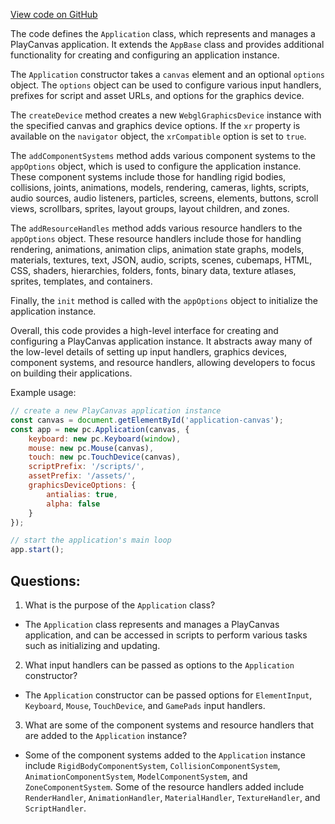 [View code on GitHub](https://github.com/playcanvas/engine/src/framework/application.js)

The code defines the `Application` class, which represents and manages a PlayCanvas application. It extends the `AppBase` class and provides additional functionality for creating and configuring an application instance. 

The `Application` constructor takes a `canvas` element and an optional `options` object. The `options` object can be used to configure various input handlers, prefixes for script and asset URLs, and options for the graphics device. 

The `createDevice` method creates a new `WebglGraphicsDevice` instance with the specified canvas and graphics device options. If the `xr` property is available on the `navigator` object, the `xrCompatible` option is set to `true`. 

The `addComponentSystems` method adds various component systems to the `appOptions` object, which is used to configure the application instance. These component systems include those for handling rigid bodies, collisions, joints, animations, models, rendering, cameras, lights, scripts, audio sources, audio listeners, particles, screens, elements, buttons, scroll views, scrollbars, sprites, layout groups, layout children, and zones. 

The `addResourceHandles` method adds various resource handlers to the `appOptions` object. These resource handlers include those for handling rendering, animations, animation clips, animation state graphs, models, materials, textures, text, JSON, audio, scripts, scenes, cubemaps, HTML, CSS, shaders, hierarchies, folders, fonts, binary data, texture atlases, sprites, templates, and containers. 

Finally, the `init` method is called with the `appOptions` object to initialize the application instance. 

Overall, this code provides a high-level interface for creating and configuring a PlayCanvas application instance. It abstracts away many of the low-level details of setting up input handlers, graphics devices, component systems, and resource handlers, allowing developers to focus on building their applications. 

Example usage:

```javascript
// create a new PlayCanvas application instance
const canvas = document.getElementById('application-canvas');
const app = new pc.Application(canvas, {
    keyboard: new pc.Keyboard(window),
    mouse: new pc.Mouse(canvas),
    touch: new pc.TouchDevice(canvas),
    scriptPrefix: '/scripts/',
    assetPrefix: '/assets/',
    graphicsDeviceOptions: {
        antialias: true,
        alpha: false
    }
});

// start the application's main loop
app.start();
```
## Questions: 
 1. What is the purpose of the `Application` class?
- The `Application` class represents and manages a PlayCanvas application, and can be accessed in scripts to perform various tasks such as initializing and updating.

2. What input handlers can be passed as options to the `Application` constructor?
- The `Application` constructor can be passed options for `ElementInput`, `Keyboard`, `Mouse`, `TouchDevice`, and `GamePads` input handlers.

3. What are some of the component systems and resource handlers that are added to the `Application` instance?
- Some of the component systems added to the `Application` instance include `RigidBodyComponentSystem`, `CollisionComponentSystem`, `AnimationComponentSystem`, `ModelComponentSystem`, and `ZoneComponentSystem`. Some of the resource handlers added include `RenderHandler`, `AnimationHandler`, `MaterialHandler`, `TextureHandler`, and `ScriptHandler`.